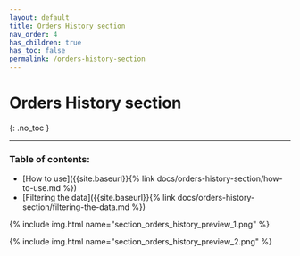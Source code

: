 ```yaml
---
layout: default
title: Orders History section
nav_order: 4
has_children: true
has_toc: false
permalink: /orders-history-section
---
```


# Orders History section
{: .no_toc }

---


### Table of contents:
- [How to use]({{site.baseurl}}{% link docs/orders-history-section/how-to-use.md %})
- [Filtering the data]({{site.baseurl}}{% link docs/orders-history-section/filtering-the-data.md %})


{% include img.html name="section_orders_history_preview_1.png" %}

{% include img.html name="section_orders_history_preview_2.png" %}